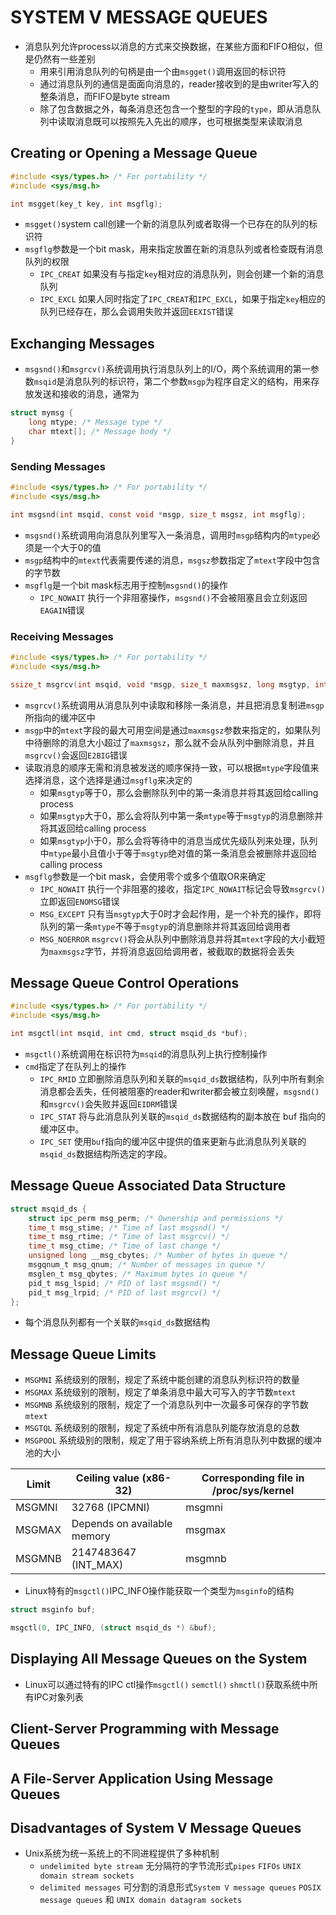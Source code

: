 # SYSTEM V MESSAGE QUEUES
- 消息队列允许process以消息的方式来交换数据，在某些方面和FIFO相似，但是仍然有一些差别
  - 用来引用消息队列的句柄是由一个由`msgget()`调用返回的标识符
  - 通过消息队列的通信是面面向消息的，reader接收到的是由writer写入的整条消息，而FIFO是byte stream
  - 除了包含数据之外，每条消息还包含一个整型的字段的`type`，即从消息队列中读取消息既可以按照先入先出的顺序，也可根据类型来读取消息

## Creating or Opening a Message Queue
```c
#include <sys/types.h> /* For portability */
#include <sys/msg.h>

int msgget(key_t key, int msgflg);
```
- `msgget()`system call创建一个新的消息队列或者取得一个已存在的队列的标识符
- `msgflg`参数是一个bit mask，用来指定放置在新的消息队列或者检查既有消息队列的权限
  - `IPC_CREAT` 如果没有与指定`key`相对应的消息队列，则会创建一个新的消息队列
  - `IPC_EXCL` 如果人同时指定了`IPC_CREAT`和`IPC_EXCL`，如果于指定`key`相应的队列已经存在，那么会调用失败并返回`EEXIST`错误

## Exchanging Messages
- `msgsnd()`和`msgrcv()`系统调用执行消息队列上的I/O，两个系统调用的第一参数`msqid`是消息队列的标识符，第二个参数`msgp`为程序自定义的结构，用来存放发送和接收的消息，通常为
```c
struct mymsg {  
    long mtype; /* Message type */
    char mtext[]; /* Message body */
}
```

### Sending Messages
```c
#include <sys/types.h> /* For portability */
#include <sys/msg.h>

int msgsnd(int msqid, const void *msgp, size_t msgsz, int msgflg);
```
- `msgsnd()`系统调用向消息队列里写入一条消息，调用时`msgp`结构内的`mtype`必须是一个大于0的值
- `msgp`结构中的`mtext`代表需要传递的消息，`msgsz`参数指定了`mtext`字段中包含的字节数
- `msgflg`是一个bit mask标志用于控制`msgsnd()`的操作
  - `IPC_NOWAIT` 执行一个非阻塞操作，`msgsnd()`不会被阻塞且会立刻返回`EAGAIN`错误

### Receiving Messages
```c
#include <sys/types.h> /* For portability */
#include <sys/msg.h>

ssize_t msgrcv(int msqid, void *msgp, size_t maxmsgsz, long msgtyp, int msgflg);
```
- `msgrcv()`系统调用从消息队列中读取和移除一条消息，并且把消息复制进`msgp`所指向的缓冲区中
- `msgp`中的`mtext`字段的最大可用空间是通过`maxmsgsz`参数来指定的，如果队列中待删除的消息大小超过了`maxmsgsz`，那么就不会从队列中删除消息，并且`msgrcv()`会返回`E2BIG`错误
- 读取消息的顺序无需和消息被发送的顺序保持一致，可以根据`mtype`字段值来选择消息，这个选择是通过`msgflg`来决定的
  - 如果`msgtyp`等于0，那么会删除队列中的第一条消息并将其返回给calling process
  - 如果`msgtyp`大于0，那么会将队列中第一条`mtype`等于`msgtyp`的消息删除并将其返回给calling process
  - 如果`msgtyp`小于0，那么会将等待中的消息当成优先级队列来处理，队列中`mtype`最小且值小于等于`msgtyp`绝对值的第一条消息会被删除并返回给calling process
- `msgflg`参数是一个bit mask，会使用零个或多个值取OR来确定
  - `IPC_NOWAIT` 执行一个非阻塞的接收，指定`IPC_NOWAIT`标记会导致`msgrcv()`立即返回`ENOMSG`错误
  - `MSG_EXCEPT` 只有当`msgtyp`大于0时才会起作用，是一个补充的操作，即将队列的第一条`mtype`不等于`msgtyp`的消息删除并将其返回给调用者
  - `MSG_NOERROR` `msgrcv()`将会从队列中删除消息并将其`mtext`字段的大小截短为`maxmsgsz`字节，并将消息返回给调用者，被截取的数据将会丢失

## Message Queue Control Operations
```c
#include <sys/types.h> /* For portability */
#include <sys/msg.h>

int msgctl(int msqid, int cmd, struct msqid_ds *buf);
```
- `msgctl()`系统调用在标识符为`msqid`的消息队列上执行控制操作
- `cmd`指定了在队列上的操作
  - `IPC_RMID` 立即删除消息队列和关联的`msqid_ds`数据结构，队列中所有剩余消息都会丢失，任何被阻塞的reader和writer都会被立刻唤醒，`msgsnd()`和`msgrcv()`会失败并返回`EIDRM`错误
  - `IPC_STAT` 将与此消息队列关联的`msqid_ds`数据结构的副本放在 buf 指向的缓冲区中。
  - `IPC_SET` 使用`buf`指向的缓冲区中提供的值来更新与此消息队列关联的`msqid_ds`数据结构所选定的字段。

## Message Queue Associated Data Structure
```c
struct msqid_ds {
	struct ipc_perm msg_perm; /* Ownership and permissions */
	time_t msg_stime; /* Time of last msgsnd() */
 	time_t msg_rtime; /* Time of last msgrcv() */
 	time_t msg_ctime; /* Time of last change */
 	unsigned long __msg_cbytes; /* Number of bytes in queue */
 	msgqnum_t msg_qnum; /* Number of messages in queue */
 	msglen_t msg_qbytes; /* Maximum bytes in queue */
 	pid_t msg_lspid; /* PID of last msgsnd() */
 	pid_t msg_lrpid; /* PID of last msgrcv() */
};
```
- 每个消息队列都有一个关联的`msqid_ds`数据结构

## Message Queue Limits
- `MSGMNI` 系统级别的限制，规定了系统中能创建的消息队列标识符的数量
- `MSGMAX` 系统级别的限制，规定了单条消息中最大可写入的字节数`mtext`
- `MSGMNB` 系统级别的限制，规定了一个消息队列中一次最多可保存的字节数`mtext`
- `MSGTQL` 系统级别的限制，规定了系统中所有消息队列能存放消息的总数
- `MSGPOOL` 系统级别的限制，规定了用于容纳系统上所有消息队列中数据的缓冲池的大小 

| Limit  | Ceiling value (x86-32) | Corresponding file in /proc/sys/kernel |
|--------|------------------------|----------------------------------------|
| MSGMNI | 32768 (IPCMNI) | msgmni |
| MSGMAX | Depends on available memory | msgmax |
| MSGMNB | 2147483647 (INT_MAX) | msgmnb |

- Linux特有的`msgctl()`IPC_INFO操作能获取一个类型为`msginfo`的结构
```c
struct msginfo buf;

msgctl(0, IPC_INFO, (struct msqid_ds *) &buf);
```

## Displaying All Message Queues on the System
- Linux可以通过特有的IPC ctl操作`msgctl()` `semctl()` `shmctl()`获取系统中所有IPC对象列表

## Client-Server Programming with Message Queues

## A File-Server Application Using Message Queues

## Disadvantages of System V Message Queues
- Unix系统为统一系统上的不同进程提供了多种机制
  - `undelimited byte stream` 无分隔符的字节流形式`pipes` `FIFOs` `UNIX domain stream sockets`
  - `delimited messages` 可分割的消息形式`System V message queues` `POSIX message queues` 和 `UNIX domain datagram sockets`
